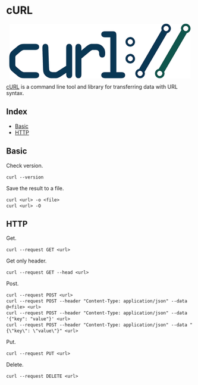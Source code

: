 # cURL

<p align="center"><img align="center" src="assets/curl.png"></p>

[cURL](https://curl.se/) is a command line tool and library for transferring data with URL syntax.

## Index

* [Basic](#basic)
* [HTTP](#http)

## Basic

Check version.
```
curl --version
```

Save the result to a file.
```
curl <url> -o <file>
curl <url> -O
```

## HTTP

Get.
```
curl --request GET <url>
```

Get only header.
```
curl --request GET --head <url>
```

Post.
```
curl --request POST <url>
curl --request POST --header "Content-Type: application/json" --data @<file> <url>
curl --request POST --header "Content-Type: application/json" --data '{"key": "value"}' <url>
curl --request POST --header "Content-Type: application/json" --data "{\"key\": \"value\"}" <url>
```

Put.
```
curl --request PUT <url>
```

Delete.
```
curl --request DELETE <url>
```
